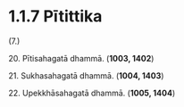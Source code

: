 

# 1.1.7 Pītittika




(7.)

20\. Pītisahagatā dhammā. (**1003, 1402**)

21\. Sukhasahagatā dhammā. (**1004, 1403**)

22\. Upekkhāsahagatā dhammā. (**1005, 1404**)



